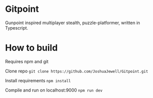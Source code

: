 # Gitpoint
Gunpoint inspired multiplayer stealth, puzzle-platformer, written in Typescript.

# How to build

Requires npm and git

Clone repo
`git clone https://github.com/JoshuaJewell/Gitpoint.git`

Install requirements
`npm install`

Compile and run on localhost:9000
`npm run dev`